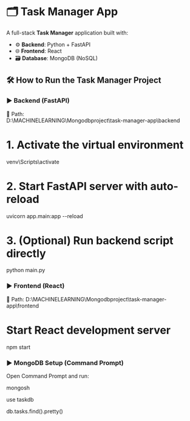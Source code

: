 # 🗂️ Task Manager App

A full-stack **Task Manager** application built with:

- ⚙️ **Backend**: Python + FastAPI  
- 🌐 **Frontend**: React  
- 🗃️ **Database**: MongoDB (NoSQL)

## 🛠 How to Run the Task Manager Project

### ▶️ Backend (FastAPI)

📂 Path:  
D:\MACHINELEARNING\Mongodbproject\task-manager-app\backend


# 1. Activate the virtual environment
venv\Scripts\activate

# 2. Start FastAPI server with auto-reload
uvicorn app.main:app --reload

# 3. (Optional) Run backend script directly
python main.py

### ▶️ Frontend (React)

📂 Path:
D:\MACHINELEARNING\Mongodbproject\task-manager-app\frontend

# Start React development server
npm start

### ▶️ MongoDB Setup (Command Prompt)
Open Command Prompt and run:

mongosh

use taskdb

db.tasks.find().pretty()
